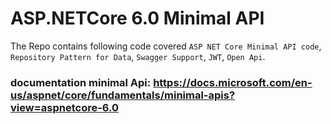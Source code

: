 # ASP.NETCore 6.0 Minimal API

The Repo contains following code covered `ASP NET Core Minimal API code`, `Repository Pattern for Data`, `Swagger Support`, `JWT`, `Open Api`.

### documentation minimal Api: https://docs.microsoft.com/en-us/aspnet/core/fundamentals/minimal-apis?view=aspnetcore-6.0

